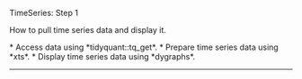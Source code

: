 <font class = "gemini-h2">TimeSeries: Step 1</font>

<p class = "gemini-font">
How to pull time series data and display it.
</p>
* Access data using *tidyquant::tq_get*. 
* Prepare time series data using *xts*. 
* Display time series data using *dygraphs*.

<hr>
